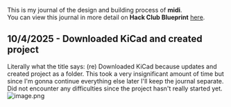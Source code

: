 <!--
  ===================    !!READ THIS NOTICE!!   ====================
  DO NOT edit this file manually. Your changes WILL BE OVERWRITTEN!
  This journal is auto generated and updated by Hack Club Blueprint.
  To edit this file, please edit your journal entries on Blueprint.
  ==================================================================
-->

This is my journal of the design and building process of **midi**.  
You can view this journal in more detail on **Hack Club Blueprint** [here](https://blueprint.hackclub.com/projects/51).


## 10/4/2025 - Downloaded KiCad and created project  

Literally what the title says: (re) Downloaded KiCad because updates and created project as a folder.
This took a very insignificant amount of time but since I'm gonna continue everything else later I'll keep the journal separate. 
Did not encounter any difficulties since the project hasn't really started yet. 
![image.png](https://blueprint.hackclub.com/user-attachments/blobs/redirect/eyJfcmFpbHMiOnsiZGF0YSI6Mjk2LCJwdXIiOiJibG9iX2lkIn19--ba0fd61814c659594c147dee68a3a928734e4f33/image.png)
  

